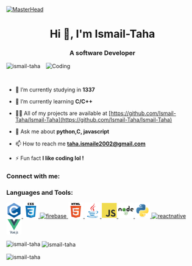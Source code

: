 [![MasterHead](https://cdn.dribbble.com/users/3052691/screenshots/6178918/coding.gif)](https://rishavchanda.io)

<h1 align="center">Hi 👋, I'm Ismail-Taha</h1>
<h3 align="center">A software Developer</h3>
<img align="right" alt="Coding" width="400" src="[https://miro.medium.com/v2/resize:fit:1400/0*IjwqslkWZDHTMK9Y.gif](https://user-images.githubusercontent.com/22107794/139580686-887df369-edb8-4bc8-b607-4fbf6d7e4866.gif)">


<p align="left"> <img src="https://komarev.com/ghpvc/?username=ismail-taha&label=Profile%20views&color=0e75b6&style=flat" alt="ismail-taha" /> </p>

<p align="left"> <a href="https://twitter.com/" target="blank"><img src="https://img.shields.io/twitter/follow/?logo=twitter&style=for-the-badge" alt="" /></a> </p>

- 🔭 I’m currently studying in **1337**

- 🌱 I’m currently learning **C/C++**

- 👨‍💻 All of my projects are available at [https://github.com/Ismail-Taha/Ismail-Taha](https://github.com/Ismail-Taha/Ismail-Taha)

- 💬 Ask me about **python,C, javascript**

- 📫 How to reach me **taha.ismaile2002@gmail.com**

- ⚡ Fun fact **I like coding lol !**

<h3 align="left">Connect with me:</h3>
<p align="left">
</p>

<h3 align="left">Languages and Tools:</h3>
<p align="left"> <a href="https://www.cprogramming.com/" target="_blank" rel="noreferrer"> <img src="https://raw.githubusercontent.com/devicons/devicon/master/icons/c/c-original.svg" alt="c" width="40" height="40"/> </a> <a href="https://www.w3schools.com/css/" target="_blank" rel="noreferrer"> <img src="https://raw.githubusercontent.com/devicons/devicon/master/icons/css3/css3-original-wordmark.svg" alt="css3" width="40" height="40"/> </a> <a href="https://firebase.google.com/" target="_blank" rel="noreferrer"> <img src="https://www.vectorlogo.zone/logos/firebase/firebase-icon.svg" alt="firebase" width="40" height="40"/> </a> <a href="https://www.w3.org/html/" target="_blank" rel="noreferrer"> <img src="https://raw.githubusercontent.com/devicons/devicon/master/icons/html5/html5-original-wordmark.svg" alt="html5" width="40" height="40"/> </a> <a href="https://www.java.com" target="_blank" rel="noreferrer"> <img src="https://raw.githubusercontent.com/devicons/devicon/master/icons/java/java-original.svg" alt="java" width="40" height="40"/> </a> <a href="https://developer.mozilla.org/en-US/docs/Web/JavaScript" target="_blank" rel="noreferrer"> <img src="https://raw.githubusercontent.com/devicons/devicon/master/icons/javascript/javascript-original.svg" alt="javascript" width="40" height="40"/> </a> <a href="https://nodejs.org" target="_blank" rel="noreferrer"> <img src="https://raw.githubusercontent.com/devicons/devicon/master/icons/nodejs/nodejs-original-wordmark.svg" alt="nodejs" width="40" height="40"/> </a> <a href="https://www.python.org" target="_blank" rel="noreferrer"> <img src="https://raw.githubusercontent.com/devicons/devicon/master/icons/python/python-original.svg" alt="python" width="40" height="40"/> </a> <a href="https://reactnative.dev/" target="_blank" rel="noreferrer"> <img src="https://reactnative.dev/img/header_logo.svg" alt="reactnative" width="40" height="40"/> </a> <a href="https://vuejs.org/" target="_blank" rel="noreferrer"> <img src="https://raw.githubusercontent.com/devicons/devicon/master/icons/vuejs/vuejs-original-wordmark.svg" alt="vuejs" width="40" height="40"/> </a> </p>

<p><img align="left" src="https://github-readme-stats.vercel.app/api/top-langs?username=ismail-taha&show_icons=true&locale=en&layout=compact" alt="ismail-taha" /></p>

<p>&nbsp;<img align="center" src="https://github-readme-stats.vercel.app/api?username=ismail-taha&show_icons=true&locale=en" alt="ismail-taha" /></p>

<p><img align="center" src="https://github-readme-streak-stats.herokuapp.com/?user=ismail-taha&" alt="ismail-taha" /></p>
